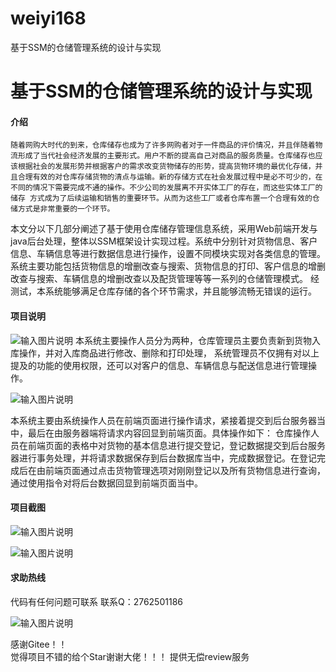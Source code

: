 # weiyi168
基于SSM的仓储管理系统的设计与实现

# 基于SSM的仓储管理系统的设计与实现


#### 介绍
    随着网购大时代的到来，仓库储存也成为了许多网购者对于一件商品的评价情况，并且伴随着物流形成了当代社会经济发展的主要形式。用户不断的提高自己对商品的服务质量。仓库储存也应该根据社会的发展形势并根据客户的需求改变货物储存的形势，提高货物环境的最优化存储，并且合理有效的对仓库存储货物的清点与运输。新的存储方式在社会发展过程中是必不可少的，在不同的情况下需要完成不通的操作。不少公司的发展离不开实体工厂的存在，而这些实体工厂的储存 方式成为了后续运输和销售的重要环节。从而为这些工厂或者仓库布置一个合理有效的仓储方式是非常重要的一个环节。
本文分以下几部分阐述了基于使用仓库储存管理信息系统，采用Web前端开发与java后台处理，整体以SSM框架设计实现过程。系统中分别针对货物信息、客户信息、车辆信息等进行数据信息进行操作，设置不同模块实现对各类信息的管理。系统主要功能包括货物信息的增删改查与搜索、货物信息的打印、客户信息的增删改查与搜索、车辆信息的增删改查以及配货管理等等一系列的仓储管理模式。
经测试，本系统能够满足仓库存储的各个环节需求，并且能够流畅无错误的运行。









#### 项目说明
![输入图片说明](https://images.gitee.com/uploads/images/2021/0207/003124_4904475a_8650135.png "屏幕截图.png")
 本系统主要操作人员分为两种，仓库管理员主要负责新到货物入库操作，并对入库商品进行修改、删除和打印处理， 系统管理员不仅拥有对以上提及的功能的使用权限，还可以对客户的信息、车辆信息与配送信息进行管理操作。

![输入图片说明](https://images.gitee.com/uploads/images/2021/0207/003143_7b22a884_8650135.png "屏幕截图.png")

本系统主要由系统操作人员在前端页面进行操作请求，紧接着提交到后台服务器当中，最后在由服务器端将请求内容回显到前端页面。具体操作如下：
仓库操作人员在前端页面的表格中对货物的基本信息进行提交登记，登记数据提交到后台服务器进行事务处理，并将请求数据保存到后台数据库当中，完成数据登记。在登记完成后在由前端页面通过点击货物管理选项对刚刚登记以及所有货物信息进行查询，通过使用指令对将后台数据回显到前端页面当中。





#### 项目截图
![输入图片说明](https://images.gitee.com/uploads/images/2021/0207/003202_b65a1630_8650135.png "屏幕截图.png")

![输入图片说明](https://images.gitee.com/uploads/images/2021/0207/003215_0155bd8c_8650135.png "屏幕截图.png")


#### 求助热线


代码有任何问题可联系
联系Q：2762501186

                            
![输入图片说明](https://images.gitee.com/uploads/images/2020/1119/003728_cd598bb9_4865385.jpeg "微信.jpg")           

感谢Gitee！！  
觉得项目不错的给个Star谢谢大佬！！！
提供无偿review服务

